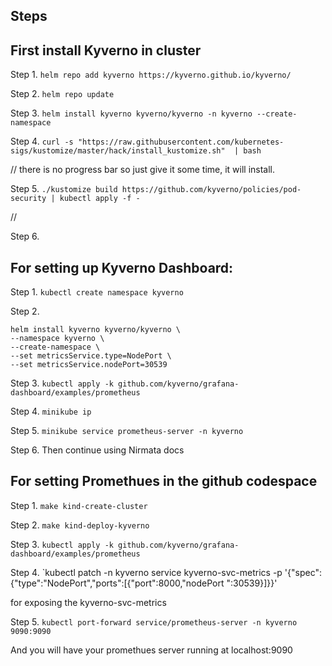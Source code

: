 ## Steps

## First install Kyverno in cluster

Step 1. `helm repo add kyverno https://kyverno.github.io/kyverno/`

Step 2. `helm repo update`

Step 3. `helm install kyverno kyverno/kyverno -n kyverno --create-namespace`

Step 4. `curl -s "https://raw.githubusercontent.com/kubernetes-sigs/kustomize/master/hack/install_kustomize.sh"  | bash`

// there is no progress bar so just give it some time, it will install.

Step 5. `./kustomize build https://github.com/kyverno/policies/pod-security | kubectl apply -f -`

// 

Step 6. 


## For setting up Kyverno Dashboard:

Step 1. `kubectl create namespace kyverno`

Step 2. 
```
helm install kyverno kyverno/kyverno \
--namespace kyverno \
--create-namespace \
--set metricsService.type=NodePort \
--set metricsService.nodePort=30539
```


Step 3. `kubectl apply -k github.com/kyverno/grafana-dashboard/examples/prometheus`

Step 4. `minikube ip`

Step 5. `minikube service prometheus-server -n kyverno`

Step 6. Then continue using Nirmata docs

## For setting Promethues in the github codespace

Step 1. `make kind-create-cluster`

Step 2. `make kind-deploy-kyverno`

Step 3. `kubectl apply -k github.com/kyverno/grafana-dashboard/examples/prometheus`

Step 4. `kubectl patch -n kyverno service kyverno-svc-metrics -p '{"spec":{"type":"NodePort","ports":[{"port":8000,"nodePort
":30539}]}}'   

for exposing the kyverno-svc-metrics

Step 5. `kubectl port-forward service/prometheus-server -n kyverno 9090:9090`

And you will have your promethues server running at localhost:9090
